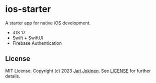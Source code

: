 # ios-starter

A starter app for native iOS development.

* iOS 17
* Swift + SwiftUI
* Firebase Authentication

## License

MIT License. Copyright (c) 2023 [Jari Jokinen](https://jarijokinen.com).  See
[LICENSE](https://github.com/jarijokinen/ios-starter/blob/main/LICENSE.txt)
for further details.
